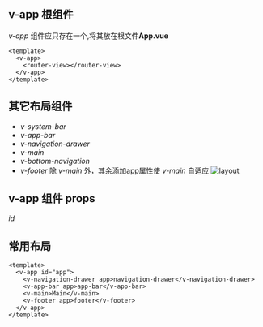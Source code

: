 ## v-app 根组件
<em>v-app</em> 组件应只存在一个,将其放在根文件<strong>App.vue</strong>
```vue
<template>
  <v-app>
    <router-view></router-view>
  </v-app>
</template>
```

## 其它布局组件
+ <em>v-system-bar</em>
+ <em>v-app-bar</em>
+ <em>v-navigation-drawer</em>
+ <em>v-main</em>
+ <em>v-bottom-navigation</em>
+ <em>v-footer</em>
除 <em>v-main</em> 外，其余添加app属性使 <em>v-main</em> 自适应
![layout](https://image-provider.oss-cn-shenzhen.aliyuncs.com/learn-vuetify/layout.png)

## v-app 组件 props
<em>id</em>

## 常用布局
```vue
<template>
  <v-app id="app">
    <v-navigation-drawer app>navigation-drawer</v-navigation-drawer>
    <v-app-bar app>app-bar</v-app-bar>
    <v-main>Main</v-main>
    <v-footer app>footer</v-footer>
  </v-app>
</template>
```
